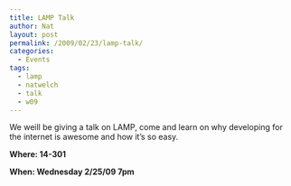 ```yaml
---
title: LAMP Talk
author: Nat
layout: post
permalink: /2009/02/23/lamp-talk/
categories:
  - Events
tags:
  - lamp
  - natwelch
  - talk
  - w09
---
```

We weill be giving a talk on LAMP, come and learn on why developing for the internet is awesome and how it&#8217;s so easy.

**Where: 14-301**

**When: Wednesday 2/25/09 7pm**
